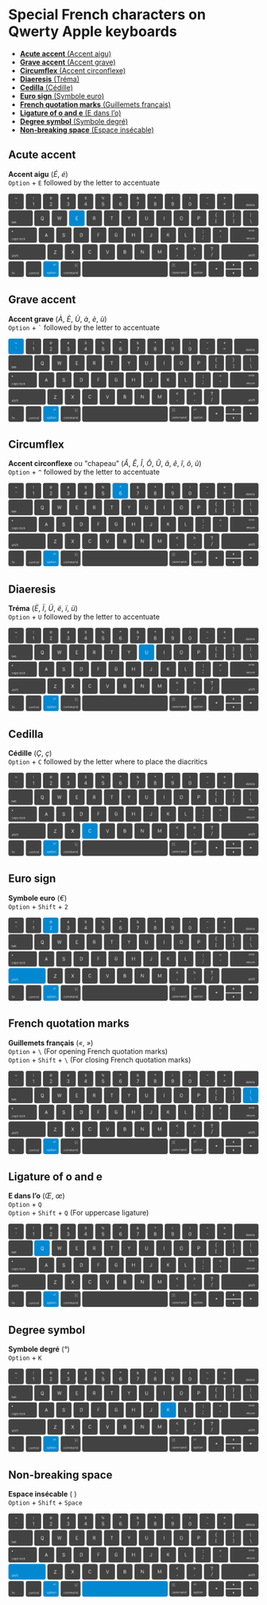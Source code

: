 # Special French characters on Qwerty Apple keyboards

- [**Acute accent** (Accent aigu)](#acute-accent)
- [**Grave accent** (Accent grave)](#grave-accent)
- [**Circumflex** (Accent circonflexe)](#circumflex)
- [**Diaeresis** (Tréma)](#diaeresis)
- [**Cedilla** (Cédille)](#cedilla)
- [**Euro sign** (Symbole euro)](#euro-sign)
- [**French quotation marks** (Guillemets français)](#french-quotation-marks)
- [**Ligature of o and e** (E dans l’o)](#ligature-of-o-and-e)
- [**Degree symbol** (Symbole degré)](#degree-symbol)
- [**Non-breaking space** (Espace insécable)](#non-breaking-space)

## Acute accent

**Accent aigu** (*É*, *é*)  
`Option` + `E` followed by the letter to accentuate

![Option + E](img/macbook-qwerty-option-e.svg)  

## Grave accent

**Accent grave** (*À*, *È*, *Ù*, *à*, *è*, *ù*)  
`Option` + `` ` `` followed by the letter to accentuate

![Option + `](img/macbook-qwerty-option-backtick.svg)  

## Circumflex

**Accent circonflexe** ou "chapeau" (*Â*, *Ê*, *Î*, *Ô*, *Û*, *â*, *ê*, *î*, *ô*, *û*)  
`Option` + `^` followed by the letter to accentuate

![Option + ^](img/macbook-qwerty-option-caret.svg)  

## Diaeresis

**Tréma** (*Ë*, *Ï*, *Ü*, *ë*, *ï*, *ü*)  
`Option` + `U` followed by the letter to accentuate

![Option + U](img/macbook-qwerty-option-u.svg)  

## Cedilla

**Cédille** (*Ç*, *ç*)  
`Option` + `C` followed by the letter where to place the diacritics

![Option + C](img/macbook-qwerty-option-c.svg)  

## Euro sign

**Symbole euro** (*€*)  
`Option` + `Shift` + `2`

![Option + Shift + 2](img/macbook-qwerty-option-shift-2.svg)  

## French quotation marks

**Guillemets français** (*«*, *»*)  
`Option` + `\` (For opening French quotation marks)  
`Option` + `Shift` + `\` (For closing French quotation marks)

![Option + \\](img/macbook-qwerty-option-backslash.svg)  

## Ligature of o and e

**E dans l’o** (*Œ*, *œ*)  
`Option` + `Q`  
`Option` + `Shift` + `Q` (For uppercase ligature)

![Option + Q](img/macbook-qwerty-option-q.svg)

## Degree symbol

**Symbole degré** (*°*)  
`Option` + `K`

![Option + K](img/macbook-qwerty-option-k.svg)  

## Non-breaking space

**Espace insécable** ( )  
`Option` + `Shift` + `Space`

![Option + Shift + Space](img/macbook-qwerty-option-shift-space.svg)  
